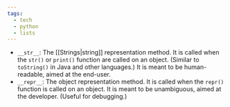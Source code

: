 ```yaml
---
tags:
  - tech
  - python
  - lists
---
```

- `__str__`: The [[Strings|string]] representation method. It is called when the `str()` or `print()` function are called on an object. (Similar to `toString()` in Java and other languages.) It is meant to be human-readable, aimed at the end-user.
- `__repr__`: The object representation method. It is called when the `repr()` function is called on an object. It is meant to be unambiguous, aimed at the developer. (Useful for debugging.)